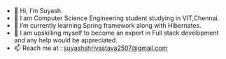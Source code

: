 
- 👋 Hi, I’m Suyash. 
- 🌱 I am Computer Science Engineering student studying in VIT,Chennai.
- 🌱 I’m currently learning Spring framework along with Hibernates.
- 💬 I am upskilling myself to become an expert in Full stack development and any help would be appreciated.
- 📫 Reach me at : suyashshrivastava2507@gmail.com
<!--- 👀 I’m interested in programming in Java
- 🌱 I’m currently learning Spring framework. 
-->
<!--
**Suyash2507/Suyash2507** is a ✨ _special_ ✨ repository because its `README.md` (this file) appears on your GitHub profile.

Here are some ideas to get you started:

- 🔭 I’m currently working on ...
- 🌱 I’m currently learning ...
- 👯 I’m looking to collaborate on ...
- 🤔 I’m looking for help with ...
- 💬 Ask me about ...
- 📫 How to reach me: ...
- 😄 Pronouns: ...
- ⚡ Fun fact: ...
-->
